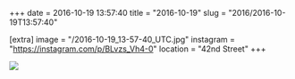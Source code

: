 +++
date = 2016-10-19 13:57:40
title = "2016-10-19"
slug = "2016/2016-10-19T13:57:40"

[extra]
image = "/2016-10-19_13-57-40_UTC.jpg"
instagram = "https://instagram.com/p/BLvzs_Vh4-0"
location = "42nd Street"
+++

<img src="/2016-10-19_13-57-40_UTC.jpg" />
